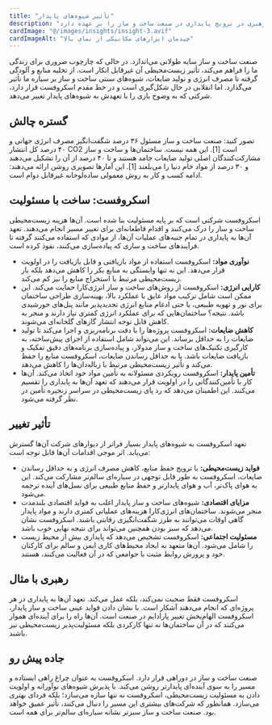 ```yaml
---
title: "تأثیر شیوه‌های پایدار"
description: "کشف کنید که چگونه اسکروفست رهبری در ترویج پایداری در صنعت ساخت و ساز را بر عهده دارد"
cardImage: "@/images/insights/insight-3.avif"
cardImageAlt: "چیدمان ابزارهای مکانیکی از نمای بالا"
---
```


صنعت ساخت و ساز سایه طولانی می‌اندازد. در حالی که چارچوب ضروری برای زندگی ما را فراهم می‌کند، تأثیر زیست‌محیطی آن غیرقابل انکار است. از تخلیه منابع و آلودگی گرفته تا مصرف انرژی و تولید ضایعات، شیوه‌های سنتی ساخت و ساز بر سیاره ما تأثیر می‌گذارد. اما انقلابی در حال شکل‌گیری است و در خط مقدم اسکروفست قرار دارد، شرکتی که به وضوح بازی را با تعهدش به شیوه‌های پایدار تغییر می‌دهد.

## گستره چالش

تصور کنید: صنعت ساخت و ساز مسئول ۳۶ درصد شگفت‌انگیز مصرف انرژی جهانی و ۴۰ درصد کل انتشار CO2 است [1]. این همه نیست. ساختمان‌ها و ساخت و ساز مشارکت‌کنندگان اصلی تولید ضایعات جامد هستند و تا ۴۰ درصد از آن را تشکیل می‌دهند و ۳۰ درصد از مواد خام دنیا را می‌بلعند [1]. این آمارها تصویری روشن ارائه می‌دهند: ادامه کسب و کار به روش معمولی ساده‌لوحانه غیرقابل دوام است.

## اسکروفست: ساخت با مسئولیت

اسکروفست شرکتی است که بر پایه مسئولیت بنا شده است. آن‌ها هزینه زیست‌محیطی ساخت و ساز را درک می‌کنند و اقدام قاطعانه‌ای برای تغییر مسیر انجام می‌دهند. تعهد آن‌ها به پایداری در تمام جنبه‌های عملیات آن‌ها، از موادی که استفاده می‌کنند گرفته تا فرآیندهای ساخت و سازی که پیاده‌سازی می‌کنند، نفوذ کرده است.

* **نوآوری مواد:** اسکروفست استفاده از مواد بازیافتی و قابل بازیافت را در اولویت قرار می‌دهد. این نه تنها وابستگی به منابع بکر را کاهش می‌دهد بلکه بار زیست‌محیطی مرتبط با استخراج منابع را نیز کم می‌کند.
* **کارایی انرژی:** اسکروفست از روش‌های ساخت و ساز انرژی‌کارا حمایت می‌کند. این ممکن است شامل ترکیب مواد عایق با عملکرد بالا، بهینه‌سازی طراحی ساختمان برای نور و تهویه طبیعی، یا حتی ادغام منابع انرژی تجدیدپذیر مانند پنل‌های خورشیدی باشد. نتیجه؟ ساختمان‌هایی که برای عملکرد انرژی کمتری نیاز دارند و منجر به کاهش قابل توجه انتشار گازهای گلخانه‌ای می‌شوند.
* **کاهش ضایعات:** اسکروفست پروژه‌ها را با دقت برنامه‌ریزی و اجرا می‌کند تا تولید ضایعات را به حداقل برساند. این می‌تواند شامل استفاده از اجزای پیش‌ساخته، به کارگیری تکنیک‌های ساخت و ساز مدولار، و پیاده‌سازی برنامه‌های دقیق تفکیک و بازیافت ضایعات باشد. با به حداقل رساندن ضایعات، اسکروفست منابع را حفظ می‌کند و تأثیر زیست‌محیطی مرتبط با زباله‌دان‌ها را کاهش می‌دهد.
* **تأمین پایدار:** اسکروفست رویکردی مسئولانه به تأمین مواد خود اتخاذ می‌کند. آن‌ها کار با تأمین‌کنندگانی را در اولویت قرار می‌دهند که تعهد آن‌ها به پایداری را تقسیم می‌کنند. این اطمینان می‌دهد که رد پای زیست‌محیطی در سراسر زنجیره تأمین در نظر گرفته می‌شود.

## تأثیر تغییر

تعهد اسکروفست به شیوه‌های پایدار بسیار فراتر از دیوارهای شرکت آن‌ها گسترش می‌یابد. اثر موجی اقدامات آن‌ها قابل توجه است:

* **فواید زیست‌محیطی:** با ترویج حفظ منابع، کاهش مصرف انرژی و به حداقل رساندن ضایعات، اسکروفست به طور قابل توجهی در سیاره‌ای سالم‌تر مشارکت می‌کند. این به هوای پاک‌تر، آب و هوای پایدارتر و حفظ منابع طبیعی برای نسل‌های آینده ترجمه می‌شود.
* **مزایای اقتصادی:** شیوه‌های ساخت و ساز پایدار اغلب به فواید اقتصادی بلندمدت منجر می‌شوند. ساختمان‌های انرژی‌کارا هزینه‌های عملیاتی کمتری دارند و مواد پایدار گاهی اوقات می‌توانند به طرز شگفت‌انگیزی رقابتی باشند. اسکروفست نشان می‌دهد که سبز بودن همچنین می‌تواند برای نتیجه نهایی خوب باشد.
* **مسئولیت اجتماعی:** اسکروفست تشخیص می‌دهد که پایداری بیش از محیط زیست را شامل می‌شود. آن‌ها متعهد به ایجاد محیط‌های کاری ایمن و سالم برای کارکنان خود و پرورش روابط مثبت با جوامعی که در آن فعالیت می‌کنند، هستند.

## رهبری با مثال

اسکروفست فقط صحبت نمی‌کند، بلکه عمل می‌کند. تعهد آن‌ها به پایداری در هر پروژه‌ای که انجام می‌دهند آشکار است. با نشان دادن فواید عینی ساخت و ساز پایدار، اسکروفست الهام‌بخش تغییر پارادایم در صنعت است. آن‌ها راه را برای آینده‌ای هموار می‌کنند که در آن ساختمان‌ها نه تنها کارکردی بلکه مسئولیت‌پذیر زیست‌محیطی نیز باشند.

## جاده پیش رو

صنعت ساخت و ساز در دوراهی قرار دارد. اسکروفست به عنوان چراغ راهی ایستاده و مسیر را به سوی آینده‌ای پایدارتر روشن می‌کند. با پذیرش شیوه‌های نوآورانه و اولویت دادن به مسئولیت زیست‌محیطی، اسکروفست نه تنها سازه می‌سازد؛ بلکه فردای بهتری می‌سازد. همانطور که شرکت‌های بیشتری این مسیر را دنبال می‌کنند، تأثیر عمیق خواهد بود. صنعت ساخت و ساز سبزتر نشانه سیاره‌ای سالم‌تر برای همه است.